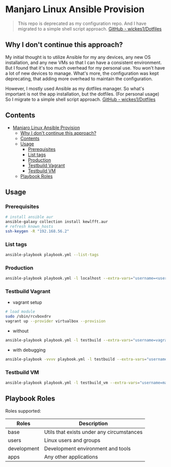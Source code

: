 # Manjaro Linux Ansible Provision

> This repo is deprecated as my configuration repo. And I have migrated to a simple shell script approach. [GitHub - wickes1/Dotfiles](https://github.com/wickes1/Dotfiles)

## Why I don't continue this approach?

My initial thought is to utilize Ansible for my any devices, any new OS installation, and any new VMs so that I can have a consistent environment. But I found that it's too much overhead for my personal use. You won't have a lot of new devices to manage. What's more, the configuration was kept deprecating, that adding more overhead to maintain the configuration.

However, I mostly used Ansible as my dotfiles manager. So what's important is not the app installation, but the dotfiles. (For personal usage) So I migrate to a simple shell script approach. [GitHub - wickes1/Dotfiles](https://github.com/wickes1/Dotfiles)

## Contents

- [Manjaro Linux Ansible Provision](#manjaro-linux-ansible-provision)
  - [Why I don't continue this approach?](#why-i-dont-continue-this-approach)
  - [Contents](#contents)
  - [Usage](#usage)
    - [Prerequisites](#prerequisites)
    - [List tags](#list-tags)
    - [Production](#production)
    - [Testbuild Vagrant](#testbuild-vagrant)
    - [Testbuild VM](#testbuild-vm)
  - [Playbook Roles](#playbook-roles)

## Usage

### Prerequisites

```bash
# install ansible aur
ansible-galaxy collection install kewlfft.aur
# refresh known_hosts
ssh-keygen -R "192.168.56.2"
```

### List tags

```bash
ansible-playbook playbook.yml --list-tags
```

### Production

```bash
ansible-playbook playbook.yml -l localhost --extra-vars="username=<username>" --ask-become-pass
```

### Testbuild Vagrant

- vagrant setup

```bash
# load module
sudo /sbin/rcvboxdrv
vagrant up --provider virtualbox --provision
```

- without

```bash
ansible-playbook playbook.yml -l testbuild --extra-vars="username=vagrant" --ask-become-pass
```

- with debugging

```bash
ansible-playbook -vvvv playbook.yml -l testbuild --extra-vars="username=vagrant" --ask-become-pass --tags base
```

### Testbuild VM

```bash
ansible-playbook playbook.yml -l testbuild_vm --extra-vars="username=manjaro" --ask-pass --ask-become-pass --tags base
```

## Playbook Roles

Roles supported:

| Roles       | Description                               |
| ----------- | ----------------------------------------- |
| base        | Utils that exists under any circumstances |
| users       | Linux users and groups                    |
| development | Development environment and tools         |
| apps        | Any other applications                    |
